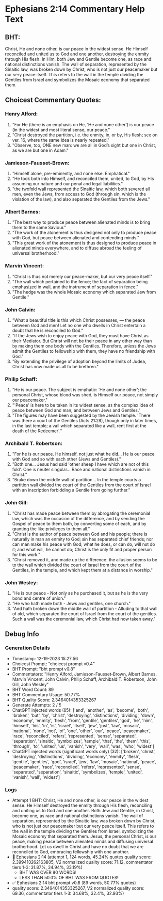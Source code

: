 # Ephesians 2:14 Commentary Help Text

## BHT:
Christ, He and none other, is our peace in the widest sense. He Himself reconciled and united us to God and one another, destroying the enmity through His flesh. In Him, both Jew and Gentile become one, as race and national distinctions vanish. The wall of separation, represented by the Sinaitic law, was broken down by Christ, who is not just our peacemaker but our very peace itself. This refers to the wall in the temple dividing the Gentiles from Israel and symbolizes the Mosaic economy that separated them.

## Choicest Commentary Quotes:
### Henry Alford:
1. "For He (there is an emphasis on He, ‘He and none other’) is our peace (in the widest and most literal sense, our peace."
2. "Christ destroyed the partition, i.e. the enmity, in, or by, His flesh; see on ver. 16, where the same idea is nearly repeated."
3. "Observe, too, ONE new man: we are all in God’s sight but one in Christ, as we are but one in Adam."

### Jamieson-Fausset-Brown:
1. "Himself alone, pre-eminently, and none else. Emphatical."
2. "He took both into Himself, and reconciled them, united, to God, by His assuming our nature and our penal and legal liabilities."
3. "the twofold wall represented the Sinaitic law, which both severed all men, even the Jews, from access to God (through sin, which is the violation of the law), and also separated the Gentiles from the Jews."

### Albert Barnes:
1. "The best way to produce peace between alienated minds is to bring them to the same Saviour."
2. "The work of the atonement is thus designed not only to produce peace with God, but peace between alienated and contending minds."
3. "This great work of the atonement is thus designed to produce peace in alienated minds everywhere, and to diffuse abroad the feeling of universal brotherhood."

### Marvin Vincent:
1. "Christ is thus not merely our peace-maker, but our very peace itself."
2. "The wall which pertained to the fence; the fact of separation being emphasized in wall, and the instrument of separation in fence."
3. "The hedge was the whole Mosaic economy which separated Jew from Gentile."

### John Calvin:
1. "What a beautiful title is this which Christ possesses, — the peace between God and men! Let no one who dwells in Christ entertain a doubt that he is reconciled to God."
2. "If the Jews wish to enjoy peace with God, they must have Christ as their Mediator. But Christ will not be their peace in any other way than by making them one body with the Gentiles. Therefore, unless the Jews admit the Gentiles to fellowship with them, they have no friendship with God."
3. "By extending the privilege of adoption beyond the limits of Judea, Christ has now made us all to be brethren."

### Philip Schaff:
1. "He is our peace. The subject is emphatic: ‘He and none other’; the personal Christ, whose blood was shed, is Himself our peace, not simply our peacemaker." 
2. "'Peace' is here to be taken in its widest sense, as the complex idea of peace between God and man, and between Jews and Gentiles."
3. "The figures may have been suggested by the Jewish temple. 'There was there a court of the Gentiles (Acts 21:28), though only in later times, in the last temple; a vail which separated like a wall, rent first at the death of the Redeemer'."

### Archibald T. Robertson:
1. "For he is our peace. He himself, not just what he did... He is our peace with God and so with each other (Jews and Gentiles)."
2. "Both one... Jesus had said 'other sheep I have which are not of this fold'. One is neuter singular... Race and national distinctions vanish in Christ."
3. "Brake down the middle wall of partition... In the temple courts a partition wall divided the court of the Gentiles from the court of Israel with an inscription forbidding a Gentile from going further."

### John Gill:
1. "Christ has made peace between them by abrogating the ceremonial law, which was the occasion of the difference, and by sending the Gospel of peace to them both, by converting some of each, and by granting the like privileges to them all."
2. "Christ is the author of peace between God and his people; there is naturally in man an enmity to God; sin has separated chief friends; nor can man make his peace with God; what he does, or can do, will not do it; and what will, he cannot do; Christ is the only fit and proper person for this work."
3. "Christ removed it, and made up the difference: the allusion seems to be to the wall which divided the court of Israel from the court of the Gentiles, in the temple, and which kept them at a distance in worship."

### John Wesley:
1. "He is our peace - Not only as he purchased it, but as he is the very bond and centre of union."
2. "He who hath made both - Jews and gentiles, one church."
3. "And hath broken down the middle wall of partition - Alluding to that wall of old, which separated the court of Israel from the court of the gentiles. Such a wall was the ceremonial law, which Christ had now taken away."


## Debug Info
### Generation Details
- Timestamp: 12-19-2023 15:27:56
- Choicest Prompt: "choicest prompt v0.4"
- BHT Prompt: "bht prompt v0.8"
- Commentators: "Henry Alford, Jamieson-Fausset-Brown, Albert Barnes, Marvin Vincent, John Calvin, Philip Schaff, Archibald T. Robertson, John Gill, John Wesley"
- BHT Word Count: 89
- BHT Commentary Usage: 50.77%
- BHT Quality Score: 2.3464014353325267
- Generate Attempts: 2 / 5
- ChatGPT injected words (65):
	['and', 'another', 'as', 'become', 'both', 'broken', 'but', 'by', 'christ', 'destroying', 'distinctions', 'dividing', 'down', 'economy', 'enmity', 'flesh', 'from', 'gentile', 'gentiles', 'god', 'he', 'him', 'himself', 'his', 'in', 'is', 'israel', 'itself', 'jew', 'just', 'law', 'mosaic', 'national', 'none', 'not', 'of', 'one', 'other', 'our', 'peace', 'peacemaker', 'race', 'reconciled', 'refers', 'represented', 'sense', 'separated', 'separation', 'sinaitic', 'symbolizes', 'temple', 'that', 'the', 'them', 'this', 'through', 'to', 'united', 'us', 'vanish', 'very', 'wall', 'was', 'who', 'widest']
- ChatGPT injected words (significant words only) (32):
	['broken', 'christ', 'destroying', 'distinctions', 'dividing', 'economy', 'enmity', 'flesh', 'gentile', 'gentiles', 'god', 'israel', 'jew', 'law', 'mosaic', 'national', 'peace', 'peacemaker', 'race', 'reconciled', 'refers', 'represented', 'sense', 'separated', 'separation', 'sinaitic', 'symbolizes', 'temple', 'united', 'vanish', 'wall', 'widest']

### Logs
- Attempt 1 BHT: Christ, He and none other, is our peace in the widest sense. He Himself destroyed the enmity through His flesh, reconciling and uniting us to God and one another. Both Jew and Gentile, in Christ, become one, as race and national distinctions vanish. The wall of separation, represented by the Sinaitic law, was broken down by Christ, who is not just our peacemaker but our very peace itself. This refers to the wall in the temple dividing the Gentiles from Israel, symbolizing the Mosaic economy that separated them. Jesus, the personal Christ, is our peace, making peace between alienated minds and diffusing universal brotherhood. Let us dwell in Christ and have no doubt that we are reconciled to God, embracing fellowship with one another.
- 🔄 Ephesians 2:14 (attempt 1, 124 words, 45.24% quotes quality score: 2.399410262163805, V2 normalized quality score: 71.12, commentator tiers 1-3: 31.87%, 34.94%, 33.19%) 
	- BHT WAS OVER 80 WORDS! 
	- LESS THAN 50.0% OF BHT WAS FROM QUOTES!
- ✅ Ephesians 2:14 bht prompt v0.8 (89 words, 50.77% quotes)
- quality score: 2.3464014353325267, V2 normalized quality score: 69.36, commentator tiers 1-3: 34.68%, 32.4%, 32.93%)